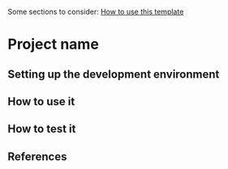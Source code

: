 Some sections to consider:
[How to use this template](./TEMPLATE_README.md)
# Project name
## Setting up the development environment
## How to use it
## How to test it
## References
